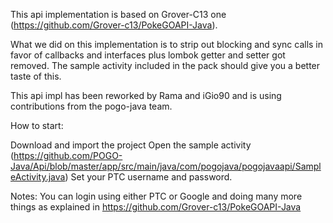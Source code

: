 This api implementation is based on Grover-C13 one (https://github.com/Grover-c13/PokeGOAPI-Java).

What we did on this implementation is to strip out blocking and sync calls in favor of callbacks and interfaces plus lombok getter and setter got removed. The sample activity included in the pack should give you a better taste of this.

This api impl has been reworked by Rama and iGio90 and is using contributions from the pogo-java team.

How to start:

Download and import the project
Open the sample activity (https://github.com/POGO-Java/Api/blob/master/app/src/main/java/com/pogojava/pogojavaapi/SampleActivity.java)
Set your PTC username and password. 

Notes:
You can login using either PTC or Google and doing many more things as explained in https://github.com/Grover-c13/PokeGOAPI-Java
